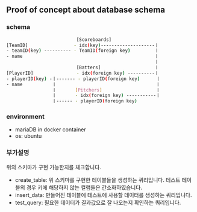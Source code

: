 
## Proof of concept about database schema

### schema
```bash
                          [Scoreboards]
[TeamID]                 - idx(key)--------------------ㅣ
- teamID(key) ---------- - TeamID(foreign key)         ㅣ
- name                                                 ㅣ
                                                       ㅣ
                          [Batters]                    ㅣ
[PlayerID]                - idx(foreign key) ----------ㅣ
- playerID(key) -ㅣ------- - playerID(foreign key)      ㅣ
- name           ㅣ                                     ㅣ
                 ㅣ       [Pitchers]                    ㅣ
                 ㅣ       - idx(foreign key) -----------ㅣ
                 ㅣ------ - playerID(foreign key)       
```

### environment

- mariaDB in docker container
- os: ubuntu

### 부가설명

위의 스키마가 구현 가능한지를 체크합니다.

- create_table: 위 스키마를 구현한 테이블들을 생성하는 쿼리입니다. 테스트 테이블의 경우 키에 해당하지 않는 컬럼들은 간소화하였습니다.
- insert_data: 만들어진 테이블에 테스트에 사용할 데이터를 생성하는 쿼리입니다.
- test_query: 필요한 데이터가 결과값으로 잘 나오는지 확인하는 쿼리입니다.
